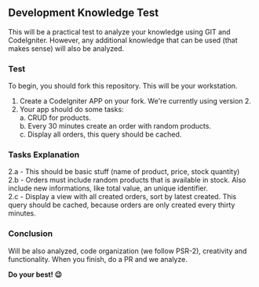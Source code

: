 ## Development Knowledge Test

This will be a practical test to analyze your knowledge using GIT and CodeIgniter. However, any additional knowledge that can be used (that makes sense) will also be analyzed.

### Test

To begin, you should fork this repository. This will be your workstation.

1. Create a CodeIgniter APP on your fork. We're currently using version 2.
2. Your app should do some tasks:  
 a. CRUD for products.  
 b. Every 30 minutes create an order with random products.  
 c. Display all orders, this query should be cached.  

### Tasks Explanation

2.a - This should be basic stuff (name of product, price, stock quantity)  
2.b - Orders must include random products that is available in stock. Also include new informations, like total value, an unique identifier.  
2.c - Display a view with all created orders, sort by latest created. This query should be cached, because orders are only created every thirty minutes.  

### Conclusion

Will be also analyzed, code organization (we follow PSR-2), creativity and functionality.
When you finish, do a PR and we analyze.

**Do your best! :wink:**
